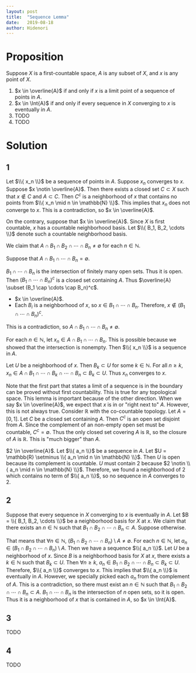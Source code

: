 ```yaml
---
layout: post
title:  "Sequence Lemma"
date:   2019-08-18
author: Hidenori
---
```


# Proposition
Suppose $X$ is a first-countable space, $A$ is any subset of $X$, and $x$ is any point of $X$.

1. $x \in \overline{A}$ if and only if $x$ is a limit point of a sequence of points in $A$.
1. $x \in \Int{A}$ if and only if every sequence in $X$ converging to $x$ is eventually in $A$.
1. TODO
1. TODO

# Solution
## 1
Let $\\{ x_n \\}$ be a sequence of points in $A$.
Suppose $x_n$ converges to $x$.
Suppose $x \notin \overline{A}$.
Then there exists a closed set $C \subset X$ such that $x \notin C$ and $A \subset C$.
Then $C^c$ is a neighborhood of $x$ that contains no points from $\\{ x_n \mid n \in \mathbb{N} \\}$.
This implies that $x_n$ does not converge to $x$.
This is a contradiction, so $x \in \overline{A}$.

On the contrary, suppose that $x \in \overline{A}$.
Since $X$ is first countable, $x$ has a countable neighborhood basis.
Let $\\{ B_1, B_2, \cdots \\}$ denote such a countable neighborhood basis.

We claim that $A \cap B_1 \cap B_2 \cap \cdots \cap B_n \ne \emptyset$ for each $n \in \mathbb{N}$.

Suppose that $A \cap B_1 \cap \cdots \cap B_n = \emptyset$.

$B_1 \cap \cdots \cap B_n$ is the intersection of finitely many open sets.
Thus it is open.
Then $(B_1 \cap \cdots \cap B_n)^c$ is a closed set containing $A$.
Thus $\overline{A} \subset (B_1 \cap \cdots \cap B_n)^c$.
* $x \in \overline{A}$.
* Each $B_i$ is a neighborhood of $x$, so $x \in B_1 \cap \cdots \cap B_n$.
  Therefore, $x \notin (B_1 \cap \cdots \cap B_n)^c$.

This is a contradiction, so $A \cap B_1 \cap \cdots \cap B_n \ne \emptyset$.

For each $n \in \mathbb{N}$, let $x_n \in A \cap B_1 \cap \cdots \cap B_n$.
This is possible because we showed that the intersection is nonempty.
Then $\\{ x_n \\}$ is a sequence in $A$.

Let $U$ be a neighborhood of $x$.
Then $B_k \subset U$ for some $k \in \mathbb{N}$.
For all $n \geq k$, $x_n \in A \cap B_1 \cap \cdots \cap B_k \cap \cdots \cap B_n \subset B_k \subset U$.
Thus $x_n$ converges to $x$.

Note that the first part that states a limit of a sequence is in the boundary can be proved without first countability.
This is true for any topological space.
This lemma is important because of the other direction.
When we say $x \in \overline{A}$, we expect that $x$ is in or "right next to" $A$.
However, this is not always true.
Consider $\mathbb{R}$ with the co-countable topology.
Let $A = [0, 1]$.
Let $C$ be a closed set containing $A$.
Then $C^c$ is an open set disjoint from $A$.
Since the complement of an non-empty open set must be countable, $C^c = \emptyset$.
Thus the only closed set covering $A$ is $\mathbb{R}$, so the closure of $A$ is $\mathbb{R}$.
This is "much bigger" than $A$.

$2 \in \overline{A}$.
Let $\\{ a_n \\}$ be a sequence in $A$.
Let $U = \mathbb{R} \setminus \\{ a_n \mid n \in \mathbb{N} \\}$.
Then $U$ is open because its complement is countable.
$U$ must contain $2$ because $2 \notin \\{ a_n \mid n \in \mathbb{N} \\}$.
Therefore, we found a neighborhood of $2$ which contains no term of $\\{ a_n \\}$, so no sequence in $A$ converges to $2$.

## 2
Suppose that every sequence in $X$ converging to $x$ is eventually in $A$.
Let $B = \\{ B_1, B_2, \cdots \\}$ be a neighborhood basis for $X$ at $x$.
We claim that there exists an $n \in \mathbb{N}$ such that $B_1 \cap B_2 \cap \cdots \cap B_n \subset A$.
Suppose otherwise.

That means that $\forall n \in \mathbb{N}$, $(B_1 \cap B_2 \cap \cdots \cap B_n) \setminus A \ne \emptyset$.
For each $n \in \mathbb{N}$, let $a_n \in (B_1 \cap B_2 \cap \cdots \cap B_n) \setminus A$.
Then we have a sequence $\\{ a_n \\}$.
Let $U$ be a neighborhood of $x$.
Since $B$ is a neighborhood basis for $X$ at $x$, there exists a $k \in \mathbb{N}$ such that $B_k \subset U$.
Then $\forall n \geq k$, $a_n \in B_1 \cap B_2 \cap \cdots \cap B_n \subset B_k \subset U$.
Therefore, $\\{ a_n \\}$ converges to $x$.
This implies that $\\{ a_n \\}$ is eventually in $A$.
However, we specially picked each $a_n$ from the complement of $A$.
This is a contradiction, so there must exist an $n \in \mathbb{N}$ such that $B_1 \cap B_2 \cap \cdots \cap B_n \subset A$.
$B_1 \cap \cdots \cap B_n$ is the intersection of $n$ open sets, so it is open.
Thus it is a neighborhood of $x$ that is contained in $A$, so $x \in \Int{A}$.

## 3
TODO

## 4
TODO
